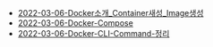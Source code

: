 - [2022-03-06-Docker소개\_Container새성\_Image생성](./2022-03-06-Docker소개_Container새성_Image생성/2022-03-06-Docker소개_Container새성_Image생성.md)
- [2022-03-06-Docker-Compose](./2022-03-06-Docker-Compose/2022-03-06-Docker-Compose.md)
- [2022-03-06-Docker-CLI-Command-정리](./2022-03-06-Docker-CLI-Command-정리.md)

